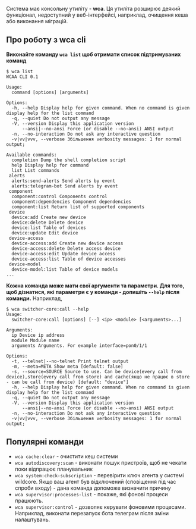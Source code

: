 Система має консольну утиліту - **wca**.
Ця утиліта розширює деякий функціонал, недоступний у веб-інтерфейсі, наприклад, очищення кеша або виконання міграцій.

## Про роботу з wca cli

**Виконайте команду `wca list` щоб отримати список підтримуваних команд**

```shell
$ wca list
WCAA CLI 0.1

Usage:
  command [options] [arguments]

Options:
  -h, --help Display help for given command. When no command is given display help for the list command
  -q, --quiet Do not output any message
  -V, --version Display this application version
      --ansi|--no-ansi Force (or disable --no-ansi) ANSI output
  -n, --no-interaction Do not ask any interactive question
  -v|vv|vvv, --verbose Збільшення verbosity messages: 1 for normal output;

Available commands:
  completion Dump the shell completion script
  help Display help for command
  list List commands
 alerts
  alerts:send-alerts Send alerts by event
  alerts:telegram-bot Send alerts by event
 component
  component:control Components control
  component:dependencies Component dependencies
  component:list Return list of supported components
 device
  device:add Create new device
  device:delete Delete device
  device:list Table of devices
  device:update Edit device
 device-access
  device-access:add Create new device access
  device-access:delete Delete access device
  device-access:edit Update device access
  device-access:list Table of device accesses
 device-model
  device-model:list Table of device models
...
```

**Кожна команда може мати свої аргументи та параметри. Для того, щоб дізнатися, які параметри є у команди - допишіть `--help` після команди.**
Наприклад,
```shell
$ wca switcher-core:call --help
Usage:
  switcher-core:call [options] [--] <ip> <module> [<arguments>...]

Arguments:
  ip Device ip address
  module Module name
  arguments Arguments. For example interface=pon0/1/1

Options:
  -t, --telnet|--no-telnet Print telnet output
  -m, --meta=META Show meta [default: false]
  -s, --source=SOURCE Source to use. Can be device(every call from device),store(every call from store) and cache(якщо не працює в store - can be call from device) [default: "device"]
  -h, --help Display help for given command. When no command is given display help for the list command
  -q, --quiet Do not output any message
  -V, --version Display this application version
      --ansi|--no-ansi Force (or disable --no-ansi) ANSI output
  -n, --no-interaction Do not ask any interactive question
  -v|vv|vvv, --verbose Збільшення verbosity messages: 1 for normal output;
```

## Популярні команди

* `wca cache:clear` - очистити кеш системи
* `wca autodiscovery:scan` - виконати пошук пристроїв, щоб не чекати поки відпрацює планувальник
* `wca system:check-subscription` - перевірити ключ агента у системі wildcore. Якщо ваш агент був відключений (сповіщення під час спроби входу) - дана команда допоможе визначити причину
* `wca supervisor:processes-list` - покаже, які фонові процеси працюють.
* `wca supervisor:control` - дозволяє керувати фоновими процесами. Наприклад, виконати перезапуск бота телеграм після зміни налаштувань.

